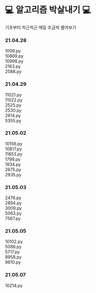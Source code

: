 
# 💻 알고리즘 박살내기 💻  
기초부터 차근차근 매일 조금씩 풀어보기

### 21.04.28  
1008.py  
10869.py  
10998.py   
2163.py  
2588.py  

### 21.04.29  
11021.py  
11022.py  
2525.py    
2530.py  
2914.py  
5355.py  

### 21.05.02  
10156.py  
10817.py  
11653.py  
1798.py  
1934.py  
2675.py  
2935.py  

### 21.05.03  
2476.py  
2884.py  
3009.py  
5063.py  
7567.py  

### 21.05.05  
10102.py  
5086.py  
5717.py  
8958.py  
9610.py  

### 21.05.07  
10214.py



